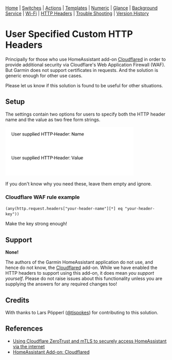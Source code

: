 [Home](README.md) | [Switches](examples/Switches.md) | [Actions](examples/Actions.md) | [Templates](examples/Templates.md) | [Numeric](examples/Numeric.md) | [Glance](examples/Glance.md) | [Background Service](BackgroundService.md) | [Wi-Fi](Wi-Fi.md) | [HTTP Headers](HTTP_Headers.md) | [Trouble Shooting](TroubleShooting.md) | [Version History](HISTORY.md)

# User Specified Custom HTTP Headers

Principally for those who use HomeAssistant add-on [Cloudflared](https://github.com/brenner-tobias/addon-cloudflared) in order to provide additional security via Cloudflare's Web Application Firewall (WAF). But Garmin does not support certificates in requests. And the solution is generic enough for other use cases.

Please let us know if this solution is found to be useful for other situations.

## Setup

The settings contain two options for users to specify both the HTTP header name and the value as two free form strings.

<img src="images/http_header_settings.png" width="400" title="Application Settings"/>

If you don't know why you need these, leave them empty and ignore.

### Cloudflare WAF rule example

`(any(http.request.headers["your-header-name"][*] eq "your-header-key"))`

Make the key strong enough!

## Support

**None!**

The authors of the Garmin HomeAssistant application do not use, and hence do not know, the [Cloudflared](https://github.com/brenner-tobias/addon-cloudflared) add-on. While we have enabled the HTTP headers to support using this add-on, it does mean _you support yourself_. Please do not raise issues about this functionality unless you are supplying the answers for any required changes too!

## Credits

With thanks to Lars Pöpperl ([@tispokes](https://github.com/tispokes)) for contributing to this solution.


## References

* [Using Cloudflare ZeroTrust and mTLS to securely access HomeAssistant via the internet](https://kcore.org/2024/06/28/using-cloudflare-zerotrust-and-mtls-with-home-assistant-via-the-internet/)
* [HomeAssistant Add-on: Cloudflared](https://github.com/brenner-tobias/addon-cloudflared)
